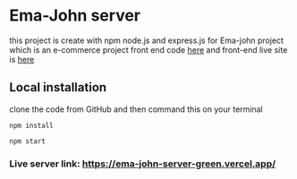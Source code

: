 # Ema-John server

this project is create with npm node.js and express.js for Ema-john project which is an e-commerce project front end code [here](https://github.com/nurullah91/ema-jhon-coppy) and front-end live site is [here](https://ema-jhon-with-firebase-434e3.web.app/)


## Local installation
clone the code from GitHub and then command this on your terminal
```
npm install
```
```
npm start
```

### Live server link: https://ema-john-server-green.vercel.app/